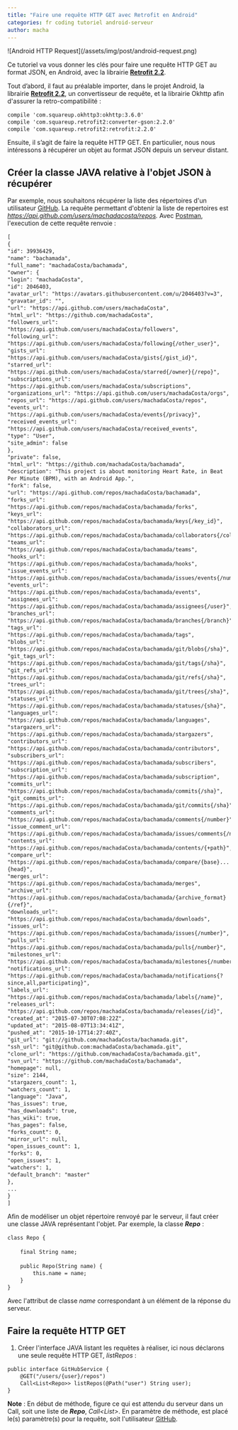 ```yaml
---
title: "Faire une requête HTTP GET avec Retrofit en Android"
categories: fr coding tutoriel android-serveur
author: macha
---
```


<div class="text-center lead" markdown="1">
  ![Android HTTP Request](/assets/img/post/android-request.png)
</div>

Ce tutoriel va vous donner les clés pour faire une requête HTTP GET au format JSON, en Android, avec la librairie [**Retrofit 2.2**](http://square.github.io/retrofit/).

<!--more-->

Tout d’abord, il faut au préalable importer, dans le projet Android, la librairie [**Retrofit 2.2**](http://square.github.io/retrofit/), un convertisseur de requête, et la librairie Okhttp afin d'assurer la retro-compatibilité :


    compile 'com.squareup.okhttp3:okhttp:3.6.0'
    compile 'com.squareup.retrofit2:converter-gson:2.2.0'
    compile 'com.squareup.retrofit2:retrofit:2.2.0'


Ensuite, il s’agit de faire la requête HTTP GET. En particulier, nous nous intéressons à récupérer un objet au format JSON depuis un serveur distant.

## Créer la classe JAVA relative à l'objet JSON à récupérer

Par exemple, nous souhaitons récupérer la liste des répertoires d'un utilisateur [GitHub](https://api.github.com/). La requête permettant d'obtenir la liste de repertoires est _<https://api.github.com/users/machadacosta/repos>._ Avec [Postman](https://chrome.google.com/webstore/detail/postman/fhbjgbiflinjbdggehcddcbncdddomop), l'execution de cette requête renvoie :


    [
    {
    "id": 39936429,
    "name": "bachamada",
    "full_name": "machadaCosta/bachamada",
    "owner": {
    "login": "machadaCosta",
    "id": 2046403,
    "avatar_url": "https://avatars.githubusercontent.com/u/2046403?v=3",
    "gravatar_id": "",
    "url": "https://api.github.com/users/machadaCosta",
    "html_url": "https://github.com/machadaCosta",
    "followers_url": "https://api.github.com/users/machadaCosta/followers",
    "following_url": "https://api.github.com/users/machadaCosta/following{/other_user}",
    "gists_url": "https://api.github.com/users/machadaCosta/gists{/gist_id}",
    "starred_url": "https://api.github.com/users/machadaCosta/starred{/owner}{/repo}",
    "subscriptions_url": "https://api.github.com/users/machadaCosta/subscriptions",
    "organizations_url": "https://api.github.com/users/machadaCosta/orgs",
    "repos_url": "https://api.github.com/users/machadaCosta/repos",
    "events_url": "https://api.github.com/users/machadaCosta/events{/privacy}",
    "received_events_url": "https://api.github.com/users/machadaCosta/received_events",
    "type": "User",
    "site_admin": false
    },
    "private": false,
    "html_url": "https://github.com/machadaCosta/bachamada",
    "description": "This project is about monitoring Heart Rate, in Beat Per Minute (BPM), with an Android App.",
    "fork": false,
    "url": "https://api.github.com/repos/machadaCosta/bachamada",
    "forks_url": "https://api.github.com/repos/machadaCosta/bachamada/forks",
    "keys_url": "https://api.github.com/repos/machadaCosta/bachamada/keys{/key_id}",
    "collaborators_url": "https://api.github.com/repos/machadaCosta/bachamada/collaborators{/collaborator}",
    "teams_url": "https://api.github.com/repos/machadaCosta/bachamada/teams",
    "hooks_url": "https://api.github.com/repos/machadaCosta/bachamada/hooks",
    "issue_events_url": "https://api.github.com/repos/machadaCosta/bachamada/issues/events{/number}",
    "events_url": "https://api.github.com/repos/machadaCosta/bachamada/events",
    "assignees_url": "https://api.github.com/repos/machadaCosta/bachamada/assignees{/user}",
    "branches_url": "https://api.github.com/repos/machadaCosta/bachamada/branches{/branch}",
    "tags_url": "https://api.github.com/repos/machadaCosta/bachamada/tags",
    "blobs_url": "https://api.github.com/repos/machadaCosta/bachamada/git/blobs{/sha}",
    "git_tags_url": "https://api.github.com/repos/machadaCosta/bachamada/git/tags{/sha}",
    "git_refs_url": "https://api.github.com/repos/machadaCosta/bachamada/git/refs{/sha}",
    "trees_url": "https://api.github.com/repos/machadaCosta/bachamada/git/trees{/sha}",
    "statuses_url": "https://api.github.com/repos/machadaCosta/bachamada/statuses/{sha}",
    "languages_url": "https://api.github.com/repos/machadaCosta/bachamada/languages",
    "stargazers_url": "https://api.github.com/repos/machadaCosta/bachamada/stargazers",
    "contributors_url": "https://api.github.com/repos/machadaCosta/bachamada/contributors",
    "subscribers_url": "https://api.github.com/repos/machadaCosta/bachamada/subscribers",
    "subscription_url": "https://api.github.com/repos/machadaCosta/bachamada/subscription",
    "commits_url": "https://api.github.com/repos/machadaCosta/bachamada/commits{/sha}",
    "git_commits_url": "https://api.github.com/repos/machadaCosta/bachamada/git/commits{/sha}",
    "comments_url": "https://api.github.com/repos/machadaCosta/bachamada/comments{/number}",
    "issue_comment_url": "https://api.github.com/repos/machadaCosta/bachamada/issues/comments{/number}",
    "contents_url": "https://api.github.com/repos/machadaCosta/bachamada/contents/{+path}",
    "compare_url": "https://api.github.com/repos/machadaCosta/bachamada/compare/{base}...{head}",
    "merges_url": "https://api.github.com/repos/machadaCosta/bachamada/merges",
    "archive_url": "https://api.github.com/repos/machadaCosta/bachamada/{archive_format}{/ref}",
    "downloads_url": "https://api.github.com/repos/machadaCosta/bachamada/downloads",
    "issues_url": "https://api.github.com/repos/machadaCosta/bachamada/issues{/number}",
    "pulls_url": "https://api.github.com/repos/machadaCosta/bachamada/pulls{/number}",
    "milestones_url": "https://api.github.com/repos/machadaCosta/bachamada/milestones{/number}",
    "notifications_url": "https://api.github.com/repos/machadaCosta/bachamada/notifications{?since,all,participating}",
    "labels_url": "https://api.github.com/repos/machadaCosta/bachamada/labels{/name}",
    "releases_url": "https://api.github.com/repos/machadaCosta/bachamada/releases{/id}",
    "created_at": "2015-07-30T07:08:22Z",
    "updated_at": "2015-08-07T13:34:41Z",
    "pushed_at": "2015-10-17T14:27:40Z",
    "git_url": "git://github.com/machadaCosta/bachamada.git",
    "ssh_url": "git@github.com:machadaCosta/bachamada.git",
    "clone_url": "https://github.com/machadaCosta/bachamada.git",
    "svn_url": "https://github.com/machadaCosta/bachamada",
    "homepage": null,
    "size": 2144,
    "stargazers_count": 1,
    "watchers_count": 1,
    "language": "Java",
    "has_issues": true,
    "has_downloads": true,
    "has_wiki": true,
    "has_pages": false,
    "forks_count": 0,
    "mirror_url": null,
    "open_issues_count": 1,
    "forks": 0,
    "open_issues": 1,
    "watchers": 1,
    "default_branch": "master"
    },
    ...
    }
    ]


Afin de modéliser un objet répertoire renvoyé par le serveur, il faut créer une classe JAVA représentant l'objet. Par exemple, la classe **_Repo_** :


    class Repo {

        final String name;

        public Repo(String name) {
            this.name = name;
        }
    }


Avec l'attribut de classe _name_ correspondant à un élément de la réponse du serveur.

## Faire la requête HTTP GET

  1. Créer l'interface JAVA listant les requêtes à réaliser, ici nous déclarons une seule requête HTTP GET, _listRepos_ :


    public interface GitHubService {
        @GET("/users/{user}/repos")
        Call<List<Repo>> listRepos(@Path("user") String user);
    }


**Note** : En début de méthode, figure ce qui est attendu du serveur dans un Call, soit une liste de **_Repo_**, _Call<List<Repo>>_. En paramètre de méthode, est placé le(s) paramètre(s) pour la requête, soit l'utilisateur [GitHub](https://api.github.com/).
